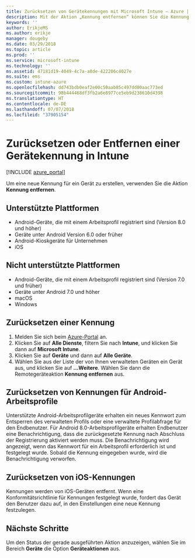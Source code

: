 ```yaml
---
title: Zurücksetzen von Gerätekennungen mit Microsoft Intune – Azure | Microsoft-Dokumentation
description: Mit der Aktion „Kennung entfernen“ können Sie die Kennung von Geräten entfernen oder zurücksetzen, die Sie mit Intune überwachen oder verwalten.
keywords: ''
author: ErikjeMS
ms.author: erikje
manager: dougeby
ms.date: 03/29/2018
ms.topic: article
ms.prod: ''
ms.service: microsoft-intune
ms.technology: ''
ms.assetid: 47181d19-4049-4c7a-a8de-422206c4027e
ms.suite: ems
ms.custom: intune-azure
ms.openlocfilehash: dd743bdb0eaf2e00c50aab85c497dd00aac773ed
ms.sourcegitcommit: 98b444468df3fb2a6e8977ce5eb9d238610d4398
ms.translationtype: HT
ms.contentlocale: de-DE
ms.lasthandoff: 07/07/2018
ms.locfileid: "37905154"
---
```

# <a name="reset-or-remove-a-device-passcode-in-intune"></a>Zurücksetzen oder Entfernen einer Gerätekennung in Intune

[!INCLUDE [azure_portal](./includes/azure_portal.md)]

Um eine neue Kennung für ein Gerät zu erstellen, verwenden Sie die Aktion **Kennung entfernen**.

## <a name="supported-platforms"></a>Unterstützte Plattformen

- Android-Geräte, die mit einem Arbeitsprofil registriert sind (Version 8.0 und höher)
- Geräte unter Android Version 6.0 oder früher
- Android-Kioskgeräte für Unternehmen
- iOS 
     
## <a name="unsupported-platforms"></a>Nicht unterstützte Plattformen

- Android-Geräte, die mit einem Arbeitsprofil registriert sind (Version 7.0 und früher)
- Geräte unter Android 7.0 und höher
- macOS
- Windows

## <a name="reset-a-passcode"></a>Zurücksetzen einer Kennung

1. Melden Sie sich beim [Azure-Portal](https://portal.azure.com) an.
2. Klicken Sie auf **Alle Dienste**, filtern Sie nach **Intune**, und klicken Sie dann auf **Microsoft Intune**.
3. Klicken Sie auf **Geräte** und dann auf **Alle Geräte**.
4. Wählen Sie aus der Liste der von Ihnen verwalteten Geräten ein Gerät aus, und klicken Sie auf **...Weitere**. Wählen Sie dann die Remotegeräteaktion **Kennung entfernen** aus.

## <a name="resetting-android-work-profile-passcodes"></a>Zurücksetzen von Kennungen für Android-Arbeitsprofile

Unterstützte Android-Arbeitsprofilgeräte erhalten ein neues Kennwort zum Entsperren des verwalteten Profils oder eine verwaltete Profilabfrage für den Endbenutzer. Für Android 8.0-Arbeitsprofilgeräte erhalten Endbenutzer eine Benachrichtigung, dass die zurückgesetzte Kennung nach Abschluss der Registrierung aktiviert werden muss. Die Benachrichtigung wird angezeigt, wenn das Kennwort für ein Arbeitsprofil erforderlich ist und festgelegt wurde. Sobald die Kennung eingegeben wurde, wird die Benachrichtigung verworfen.

## <a name="resetting-ios-passcodes"></a>Zurücksetzen von iOS-Kennungen

Kennungen werden von iOS-Geräten entfernt. Wenn eine Konformitätsrichtlinie für Kennungen festgelegt wurde, fordert das Gerät den Benutzer dazu auf, in den Einstellungen eine neue Kennung festzulegen. 

## <a name="next-steps"></a>Nächste Schritte

Um den Status der gerade ausgeführten Aktion anzuzeigen, wählen Sie im Bereich **Geräte** die Option **Geräteaktionen** aus.
